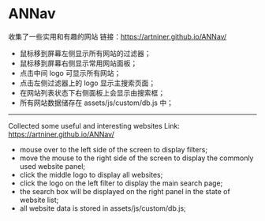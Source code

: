 ANNav
====================
收集了一些实用和有趣的网站
链接：https://artniner.github.io/ANNav/

+ 鼠标移到屏幕左侧显示所有网站的过滤器；
+ 鼠标移到屏幕右侧显示常用网站面板；
+ 点击中间 logo 可显示所有网站；
+ 点击左侧过滤器上的 logo 显示主搜索页面；
+ 在网站列表状态下右侧面板上会显示由搜索框；
+ 所有网站数据储存在 assets/js/custom/db.js 中；

----------------------------------------------------------------------
Collected some useful and interesting websites
Link: https://artniner.github.io/ANNav/

+ mouse over to the left side of the screen to display filters;
+ move the mouse to the right side of the screen to display the commonly used website panel;
+ click the middle logo to display all websites;
+ click the logo on the left filter to display the main search page;
+ the search box will be displayed on the right panel in the state of website list;
+ all website data is stored in assets/js/custom/db.js;